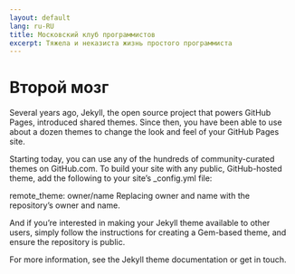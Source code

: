 ```yaml
---
layout: default
lang: ru-RU
title: Московский клуб программистов
excerpt: Тяжела и неказиста жизнь простого программиста
---
```


# Второй мозг

Several years ago, Jekyll, the open source project that powers GitHub Pages, introduced shared themes. Since then, you have been able to use about a dozen themes to change the look and feel of your GitHub Pages site.

Starting today, you can use any of the hundreds of community-curated themes on GitHub.com. To build your site with any public, GitHub-hosted theme, add the following to your site’s _config.yml file:

remote_theme: owner/name
Replacing owner and name with the repository’s owner and name.

And if you’re interested in making your Jekyll theme available to other users, simply follow the instructions for creating a Gem-based theme, and ensure the repository is public.

For more information, see the Jekyll theme documentation or get in touch.
